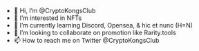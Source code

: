 - 👋 Hi, I’m @CryptoKongsClub
- 👀 I’m interested in NFTs
- 🌱 I’m currently learning Discord, Opensea, & hic et nunc (H=N)
- 💞️ I’m looking to collaborate on promotion like Rarity.tools
- 📫 How to reach me on Twitter @CryptoKongsClub

<!---
CryptoKongsClub/CryptoKongsClub is a ✨ special ✨ repository because its `README.md` (this file) appears on your GitHub profile.
You can click the Preview link to take a look at your changes.
--->
